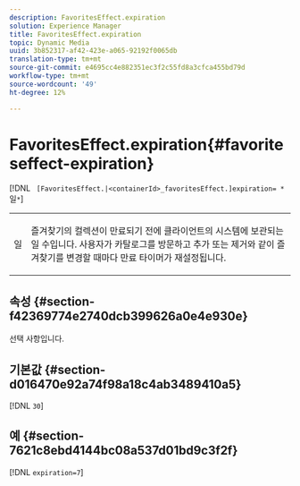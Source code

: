 ```yaml
---
description: FavoritesEffect.expiration
solution: Experience Manager
title: FavoritesEffect.expiration
topic: Dynamic Media
uuid: 3b852317-af42-423e-a065-92192f0065db
translation-type: tm+mt
source-git-commit: e4695cc4e882351ec3f2c55fd8a3cfca455bd79d
workflow-type: tm+mt
source-wordcount: '49'
ht-degree: 12%

---
```



# FavoritesEffect.expiration{#favoriteseffect-expiration}

[!DNL ` [FavoritesEffect.|<containerId>_favoritesEffect.]expiration= *`일`*`]

<table id="table_2B109D2F91E64B5382B31921C3780FA5"> 
 <tbody> 
  <tr> 
   <td colname="col1"> <p><span class="codeph"><span class="varname"> 일</span></span> </p> </td> 
   <td colname="col2"> <p> 즐겨찾기의 컬렉션이 만료되기 전에 클라이언트의 시스템에 보관되는 일 수입니다. 사용자가 카탈로그를 방문하고 추가 또는 제거와 같이 즐겨찾기를 변경할 때마다 만료 타이머가 재설정됩니다. </p> </td> 
  </tr> 
 </tbody> 
</table>

## 속성 {#section-f42369774e2740dcb399626a0e4e930e}

선택 사항입니다.

## 기본값 {#section-d016470e92a74f98a18c4ab3489410a5}

[!DNL `30`]

## 예 {#section-7621c8ebd4144bc08a537d01bd9c3f2f}

[!DNL `expiration=7`]
